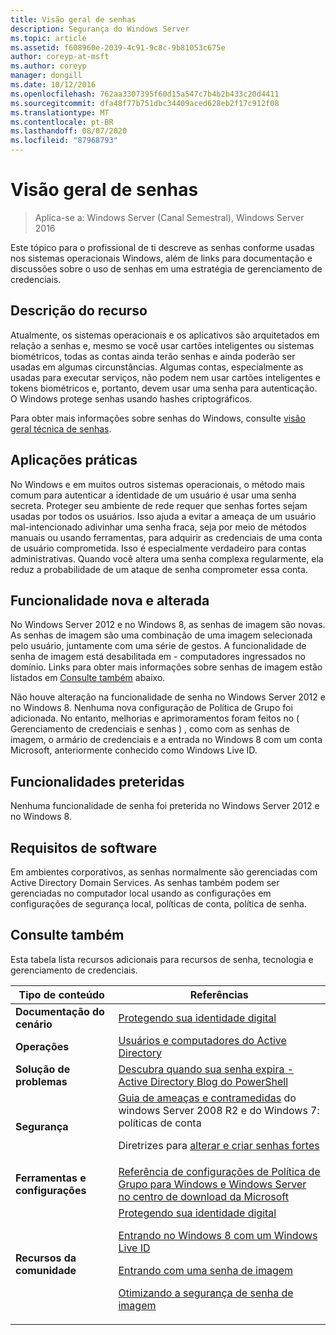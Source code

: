 ```yaml
---
title: Visão geral de senhas
description: Segurança do Windows Server
ms.topic: article
ms.assetid: f608960e-2039-4c91-9c8c-9b81053c675e
author: coreyp-at-msft
ms.author: coreyp
manager: dongill
ms.date: 10/12/2016
ms.openlocfilehash: 762aa3307395f60d15a547c7b4b2b433c20d4411
ms.sourcegitcommit: dfa48f77b751dbc34409aced628eb2f17c912f08
ms.translationtype: MT
ms.contentlocale: pt-BR
ms.lasthandoff: 08/07/2020
ms.locfileid: "87968793"
---
```

# <a name="passwords-overview"></a>Visão geral de senhas

>Aplica-se a: Windows Server (Canal Semestral), Windows Server 2016

Este tópico para o profissional de ti descreve as senhas conforme usadas nos sistemas operacionais Windows, além de links para documentação e discussões sobre o uso de senhas em uma estratégia de gerenciamento de credenciais.

## <a name="feature-description"></a><a name="BKMK_OVER"></a>Descrição do recurso
Atualmente, os sistemas operacionais e os aplicativos são arquitetados em relação a senhas e, mesmo se você usar cartões inteligentes ou sistemas biométricos, todas as contas ainda terão senhas e ainda poderão ser usadas em algumas circunstâncias. Algumas contas, especialmente as usadas para executar serviços, não podem nem usar cartões inteligentes e tokens biométricos e, portanto, devem usar uma senha para autenticação. O Windows protege senhas usando hashes criptográficos.

Para obter mais informações sobre senhas do Windows, consulte [visão geral técnica de senhas](https://technet.microsoft.com/library/hh994558(WS.10).aspx).

## <a name="practical-applications"></a><a name="BKMK_APP"></a>Aplicações práticas
No Windows e em muitos outros sistemas operacionais, o método mais comum para autenticar a identidade de um usuário é usar uma senha secreta. Proteger seu ambiente de rede requer que senhas fortes sejam usadas por todos os usuários. Isso ajuda a evitar a ameaça de um usuário mal-intencionado adivinhar uma senha fraca, seja por meio de métodos manuais ou usando ferramentas, para adquirir as credenciais de uma conta de usuário comprometida. Isso é especialmente verdadeiro para contas administrativas. Quando você altera uma senha complexa regularmente, ela reduz a probabilidade de um ataque de senha comprometer essa conta.

## <a name="new-and-changed-functionality"></a><a name="BKMK_NEW"></a>Funcionalidade nova e alterada
No Windows Server 2012 e no Windows 8, as senhas de imagem são novas. As senhas de imagem são uma combinação de uma imagem selecionada pelo usuário, juntamente com uma série de gestos. A funcionalidade de senha de imagem está desabilitada em \- computadores ingressados no domínio. Links para obter mais informações sobre senhas de imagem estão listados em [Consulte também](#BKMK_LINKS) abaixo.

Não houve alteração na funcionalidade de senha no Windows Server 2012 e no Windows 8. Nenhuma nova configuração de Política de Grupo foi adicionada. No entanto, melhorias e aprimoramentos foram feitos no \( Gerenciamento de credenciais e senhas \) , como com as senhas de imagem, o armário de credenciais e a entrada no Windows 8 com um conta Microsoft, anteriormente conhecido como Windows Live ID.

## <a name="deprecated-functionality"></a><a name="BKMK_DEP"></a>Funcionalidades preteridas
Nenhuma funcionalidade de senha foi preterida no Windows Server 2012 e no Windows 8.

## <a name="software-requirements"></a><a name="BKMK_SOFT"></a>Requisitos de software
Em ambientes corporativos, as senhas normalmente são gerenciadas com Active Directory Domain Services. As senhas também podem ser gerenciadas no computador local usando as configurações em configurações de segurança local, políticas de conta, política de senha.

## <a name="see-also"></a><a name="BKMK_LINKS"></a>Consulte também
Esta tabela lista recursos adicionais para recursos de senha, tecnologia e gerenciamento de credenciais.

|Tipo de conteúdo|Referências|
|--------|-------|
|**Documentação do cenário**|[Protegendo sua identidade digital](https://blogs.msdn.com/b/b8/archive/2011/12/14/protecting-your-digital-identity.aspx)|
|**Operações**|[Usuários e computadores do Active Directory](https://technet.microsoft.com/library/cc754217.aspx)|
|**Solução de problemas**|[Descubra quando sua senha expira \- Active Directory Blog do PowerShell](https://blogs.msdn.com/b/adpowershell/archive/2010/08/09/9970198.aspx)|
|**Segurança**| [Guia de ameaças e contramedidas](https://technet.microsoft.com/library/hh125920(v=ws.10).aspx) do windows Server 2008 R2 e do Windows 7: políticas de conta<p>Diretrizes para [alterar e criar senhas fortes](https://www.microsoft.com/security/online-privacy/passwords-create.aspx)|
|**Ferramentas e configurações**|[Referência de configurações de Política de Grupo para Windows e Windows Server no centro de download da Microsoft](https://www.microsoft.com/download/en/details.aspx?amp;displaylang=en&displaylang=en&id=25250)|
|**Recursos da comunidade**|[Protegendo sua identidade digital](https://blogs.msdn.com/b/b8/archive/2011/12/14/protecting-your-digital-identity.aspx)<p>[Entrando no Windows 8 com um Windows Live ID](https://blogs.msdn.com/b/b8/archive/2011/09/26/signing-in-to-windows-8-with-a-windows-live-id.aspx)<p>[Entrando com uma senha de imagem](https://blogs.msdn.com/b/b8/archive/2011/12/16/signing-in-with-a-picture-password.aspx)<p>[Otimizando a segurança de senha de imagem](https://blogs.msdn.com/b/b8/archive/2011/12/19/optimizing-picture-password-security.aspx)|



